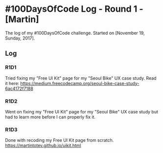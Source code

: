 # #100DaysOfCode Log - Round 1 - [Martin]

The log of my #100DaysOfCode challenge. Started on [November 19, Sunday, 2017].

## Log

### R1D1
Tried fixing my "Free UI Kit" page for my "Seoul Bike" UX case study. Read it here: https://medium.freecodecamp.org/seoul-bike-case-study-6ac4172f7188

### R1D2
Went on fixing my "Free UI Kit" page for my "Seoul Bike" UX case study but had to learn more before I can properly fix it.

### R1D3
Done with recoding my Free UI Kit page from scratch. https://martintotev.github.io/uikit.html
